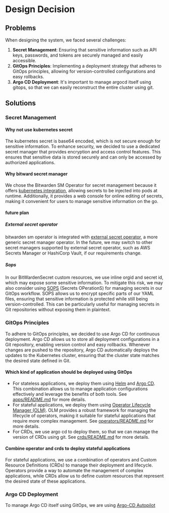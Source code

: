 # Design Decision
## Problems
When designing the system, we faced several challenges:
1. **Secret Management**: Ensuring that sensitive information such as API keys, passwords, and tokens are securely managed and easily accessible.
2. **GitOps Principles**: Implementing a deployment strategy that adheres to GitOps principles, allowing for version-controlled configurations and easy rollbacks.
3. **Argo CD Deployment**: It's important to manage argocd itself using gitops, so that we can easily reconstruct the entire cluster using git.

## Solutions
### Secret Management
#### Why not use kubernetes secret
The kubernetes secret is base64 encoded, which is not secure enough for sensitive information. To enhance security, we decided to use a dedicated secret manager that provides encryption and access control features. This ensures that sensitive data is stored securely and can only be accessed by authorized applications.

#### Why bitward secret manager
We chose the Bitwarden SM Operator for secret management because it offers [kubernetes integration][1], allowing secrets to be injected into pods at runtime. Additionally, it provides a web console for online editing of secrets, making it convenient for users to manage sensitive information on the go.

#### future plan
##### External secret operator
bitwarden sm operator is integrated with [external secret operator](https://external-secrets.io/), a more generic secret manager operator. In the future, we may switch to other secret managers supported by external secret operator, such as AWS Secrets Manager or HashiCorp Vault, if our requirements change.

##### Sops
In our BitWardenSecret custom resources, we use inline orgid and secret id, which may expose some sensitive information. To mitigate this risk, we may also consider using [SOPS](https://github.com/mozilla/sops) (Secrets OPerationS) for managing secrets in our GitOps workflow. SOPS allows us to encrypt specific parts of our YAML files, ensuring that sensitive information is protected while still being version-controlled. This can be particularly useful for managing secrets in Git repositories without exposing them in plaintext.

### GitOps Principles
To adhere to GitOps principles, we decided to use Argo CD for continuous deployment. Argo CD allows us to store all deployment configurations in a Git repository, enabling version control and easy rollbacks. Whenever changes are pushed to the repository, Argo CD automatically deploys the updates to the Kubernetes cluster, ensuring that the cluster state matches the desired state defined in Git.

#### Which kind of application should be deployed using GitOps
- For stateless applications, we deploy them using [Helm](https://helm.sh/) and [Argo CD](https://argo-cd.readthedocs.io/en/stable/). This combination allows us to manage application configurations effectively and leverage the benefits of both tools. See [apps/README.md](../apps/README.md) for more details.
- For stateful applications, we deploy them using [Operator Lifecycle Manager (OLM)](https://olm.operatorframework.io/). OLM provides a robust framework for managing the lifecycle of operators, making it suitable for stateful applications that require more complex management. See [operators/README.md](../operators/README.md) for more details.
- For CRDs, we use argo cd to deploy them, so that we can manage the version of CRDs using git. See [crds/README.md](../crds/README.md) for more details.

#### Combine operator and crds to deploy stateful applications
For stateful applications, we use a combination of operators and Custom Resource Definitions (CRDs) to manage their deployment and lifecycle. Operators provide a way to automate the management of complex applications, while CRDs allow us to define custom resources that represent the desired state of these applications.

### Argo CD Deployment
To manage Argo CD itself using GitOps, we are using [Argo-CD Autopilot][2]

[1]: https://bitwarden.com/help/secrets-manager-kubernetes-operator/
[2]: https://argocd-autopilot.readthedocs.io/en/stable/
